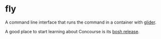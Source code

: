 # fly

A command line interface that runs the command in a container with [glider](https://github.com/concourse/glider).

A good place to start learning about Concourse is its [bosh release](https://github.com/concourse/concourse).
